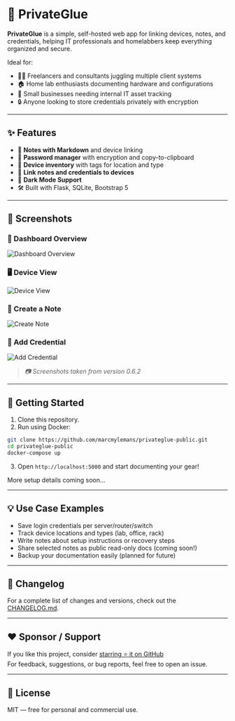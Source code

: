 # 🧩 PrivateGlue

**PrivateGlue** is a simple, self-hosted web app for linking devices, notes, and credentials, helping IT professionals and homelabbers keep everything organized and secure.

Ideal for:
- 🧑‍💻 Freelancers and consultants juggling multiple client systems
- 🏠 Home lab enthusiasts documenting hardware and configurations
- 🏢 Small businesses needing internal IT asset tracking
- 🔒 Anyone looking to store credentials privately with encryption

---

## ✨ Features

- 📒 **Notes with Markdown** and device linking
- 🔐 **Password manager** with encryption and copy-to-clipboard
- 🧩 **Device inventory** with tags for location and type
- 📎 **Link notes and credentials to devices**
- 🌙 **Dark Mode Support**
- 🛠️ Built with Flask, SQLite, Bootstrap 5

---

## 📸 Screenshots

### 🧱 Dashboard Overview
![Dashboard Overview](https://mylemans.online/assets/img/privateglue/dashboard.png)

### 🖥️ Device View
![Device View](https://mylemans.online/assets/img/privateglue/device.png)

### 📝 Create a Note
![Create Note](https://mylemans.online/assets/img/privateglue/note.png)

### 🔑 Add Credential
![Add Credential](https://mylemans.online/assets/img/privateglue/credential.png)

> _📷 Screenshots taken from version 0.6.2_

---

## 🚀 Getting Started

1. Clone this repository.
2. Run using Docker:

```bash
git clone https://github.com/marcmylemans/privateglue-public.git
cd privateglue-public
docker-compose up
```

3. Open `http://localhost:5000` and start documenting your gear!

More setup details coming soon...

---

## 💡 Use Case Examples

- Save login credentials per server/router/switch
- Track device locations and types (lab, office, rack)
- Write notes about setup instructions or recovery steps
- Share selected notes as public read-only docs (coming soon!)
- Backup your documentation easily (planned for future)

---

## 📜 Changelog
 
For a complete list of changes and versions, check out the [CHANGELOG.md](.source/documentation/CHANGELOG.md).

---

## ❤️ Sponsor / Support

If you like this project, consider [starring ⭐ it on GitHub](https://github.com/marcmylemans/privateglue-public)  
For feedback, suggestions, or bug reports, feel free to open an issue.

---

## 📜 License

MIT — free for personal and commercial use.
